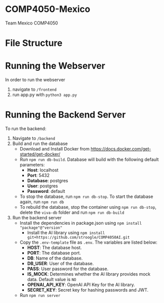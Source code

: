 # COMP4050-Mexico
Team Mexico COMP4050

# File Structure


# Running the Webserver
In order to run the webserver
1. navigate to `/frontend`
2. run app.py with `python3 app.py`

# Running the Backend Server
To run the backend:
1. Navigate to `/backend`
2. Build and run the database
    - Download and Install Docker from https://docs.docker.com/get-started/get-docker/
    - Run `npm run db-build`. Database will build with the following default parameters:
        - **Host**: localhost
        - **Port**: 5432
        - **Database**: postgres
        - **User**: postgres
        - **Password**: default
    - To stop the database, run `npm run db-stop`. To start the database again, run `npm run db`
    - To rebuild the database, stop the container using `npm run db-stop`, delete the `viva-db` folder and run `npm run db-build`
3. Run the backend server
    - Install the dependencies in package.json using `npm install "package"@"version"`
        - Install the AI library using `npm install git+https://github.com/stroogle/COMP4050AI.git`
    - Copy the `.env-template` file as `.env`. The variables are listed below:
        - **HOST**: The database host.
        - **PORT**: The database port.
        - **DB**: Name of the database.
        - **DB_USER**: User of the database.
        - **PASS**: User password for the database.
        - **IS_MOCK**: Determines whether the AI library provides mock data. Default value is `NO`
        - **OPENAI_API_KEY**: OpenAI API Key for the AI library.
        - **SECRET_KEY**: Secret key for hashing passwords and JWT.
    - Run `npm run server`